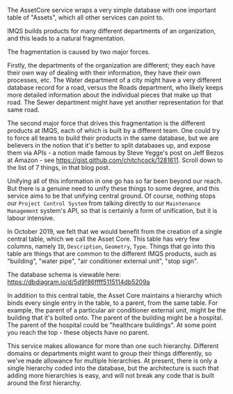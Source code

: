 The AssetCore service wraps a very simple database with one important table of "Assets", which all other services can point to.

IMQS builds products for many different departments of an organization, and this leads to a natural fragmentation.

The fragmentation is caused by two major forces.

Firstly, the departments of the organization are different; they each have their own way of dealing with their information, they have their own processes, etc. The Water department of a city might have a very different database record for a road, versus the Roads department, who likely keeps more detailed information about the individual pieces that make up that road. The Sewer department might have yet another representation for that same road.

The second major force that drives this fragmentation is the different products at IMQS, each of which is built by a different team. One could try to force all teams to build their products in the same database, but we are believers in the notion that it's better to split databases up, and expose them via APIs - a notion made famous by Steve Yegge's post on Jeff Bezos at Amazon - see https://gist.github.com/chitchcock/1281611. Scroll down to the list of 7 things, in that blog post.

Unifying all of this information in one go has so far been beyond our reach. But there is a genuine need to unify these things to some degree, and this service aims to be that unifying central ground. Of course, nothing stops our `Project Control System` from talking directly to our `Maintenance Management` system's API, so that is certainly a form of unification, but it is labour intensive.

In October 2019, we felt that we would benefit from the creation of a single central table, which we call the Asset Core. This table has very few columns, namely `ID`, `Description`, `Geometry`, `Type`. Things that go into this table are things that are common to the different IMQS products, such as "building", "water pipe", "air conditioner external unit", "stop sign".

The database schema is viewable here: https://dbdiagram.io/d/5d9f86ffff5115114db5209a

In addition to this central table, the Asset Core maintains a hierarchy which binds every single entry in the table, to a parent, from the same table. For example, the parent of a particular air conditioner external unit, might be the building that it's bolted onto. The parent of the building might be a hospital. The parent of the hospital could be "healthcare buildings". At some point you reach the top - these objects have no parent.

This service makes allowance for more than one such hierarchy. Different domains or departments might want to group their things differently, so we've made allowance for multiple hierarchies. At present, there is only a single hierarchy coded into the database, but the architecture is such that adding more hierarchies is easy, and will not break any code that is built around the first hierarchy.

